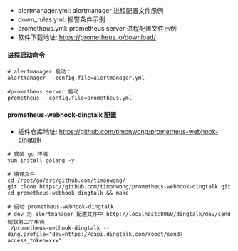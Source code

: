 - alertmanager.yml: alertmanager 进程配置文件示例
- down_rules.yml: 报警条件示例
- prometheus.yml: prometheus server 进程配置文件示例
- 软件下载地址: https://prometheus.io/download/
#### 进程启动命令
```
# alertmanager 启动：
alertmanager --config.file=alertmanager.yml

#prometheus server 启动
prometheus --config.file=prometheus.yml
```

#### prometheus-webhook-dingtalk 配置
- 插件仓库地址: https://github.com/timonwong/prometheus-webhook-dingtalk

```
# 安装 go 环境
yum install golang -y

# 编译文件
cd /root/go/src/github.com/timonwong/
git clone https://github.com/timonwong/prometheus-webhook-dingtalk.git
cd prometheus-webhook-dingtalk && make

# 启动 prometheus-webhook-dingtalk
# dev 为 alertmanager 配置文件中 http://localhost:8060/dingtalk/dev/send 倒数第二个单词
./prometheus-webhook-dingtalk --ding.profile="dev=https://oapi.dingtalk.com/robot/send?access_token=xxx"
```
